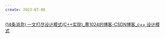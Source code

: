 ```yaml
---
create: 2023-07-08
---
```

[(14条消息) 一文打尽设计模式(C++实现)_墨1024的博客-CSDN博客_c++ 设计模式](https://blog.csdn.net/leacock1991/article/details/111713017)